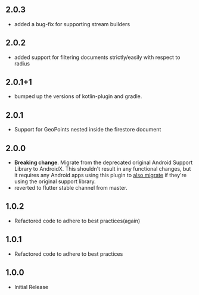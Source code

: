## 2.0.3
* added a bug-fix for supporting stream builders 

## 2.0.2
* added support for filtering documents strictly/easily with respect to radius 

## 2.0.1+1
* bumped up the versions of kotlin-plugin and gradle. 

## 2.0.1
* Support for GeoPoints nested inside the firestore document

## 2.0.0
* **Breaking change**. Migrate from the deprecated original Android Support
  Library to AndroidX. This shouldn't result in any functional changes, but it
  requires any Android apps using this plugin to [also
  migrate](https://developer.android.com/jetpack/androidx/migrate) if they're
  using the original support library.
* reverted to flutter stable channel from master.

## 1.0.2
* Refactored code to adhere to best practices(again)

## 1.0.1
* Refactored code to adhere to best practices

## 1.0.0
* Initial Release

